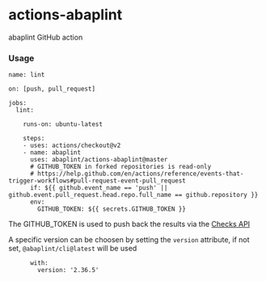 # actions-abaplint

abaplint GitHub action

### Usage

```
name: lint

on: [push, pull_request]

jobs:
  lint:

    runs-on: ubuntu-latest

    steps:
    - uses: actions/checkout@v2
    - name: abaplint
      uses: abaplint/actions-abaplint@master
      # GITHUB_TOKEN in forked repositories is read-only
      # https://help.github.com/en/actions/reference/events-that-trigger-workflows#pull-request-event-pull_request
      if: ${{ github.event_name == 'push' || github.event.pull_request.head.repo.full_name == github.repository }}       
      env:
        GITHUB_TOKEN: ${{ secrets.GITHUB_TOKEN }}
```

The GITHUB_TOKEN is used to push back the results via the [Checks API](https://developer.github.com/v3/checks/)

A specific version can be choosen by setting the `version` attribute, if not set, `@abaplint/cli@latest` will be used
```
      with:
        version: '2.36.5' 
```        
